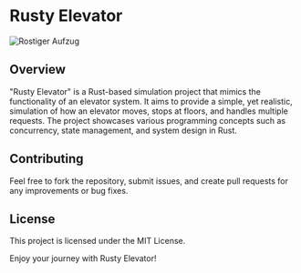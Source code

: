 # Rusty Elevator

![Rostiger Aufzug](https://images.stockcake.com/public/c/d/a/cda2dfab-43ab-4718-9e82-87852b5c46dc_large/rusty-elevator-interior-stockcake.jpg)

## Overview
"Rusty Elevator" is a Rust-based simulation project that mimics the functionality of an elevator system. It aims to provide a simple, yet realistic, simulation of how an elevator moves, stops at floors, and handles multiple requests. The project showcases various programming concepts such as concurrency, state management, and system design in Rust.

## Contributing
Feel free to fork the repository, submit issues, and create pull requests for any improvements or bug fixes.

## License
This project is licensed under the MIT License.

Enjoy your journey with Rusty Elevator!
